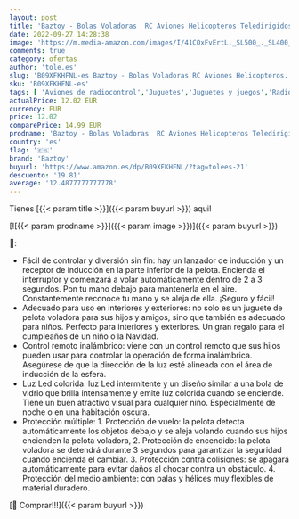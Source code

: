 ```yaml
---
layout: post
title: 'Baztoy - Bolas Voladoras  RC Aviones Helicopteros Teledirigidos con Luces LED Mini Dron Juguetes Niños Niñas 4 5 6 7 8 9 10 11 12 Años Regalos Cumpleaños Navidad Pascua Juegos Jardín Interior Exterior'
date: 2022-09-27 14:28:38
image: 'https://m.media-amazon.com/images/I/41COxFvErtL._SL500_._SL400_.jpg'
comments: true
category: ofertas
author: 'tole.es'
slug: 'B09XFKHFNL-es Baztoy - Bolas Voladoras RC Aviones Helicopteros...'
sku: 'B09XFKHFNL-es'
tags: [ 'Aviones de radiocontrol','Juguetes','Juguetes y juegos','Radiocontrol','Vehículos controlados por aplicación y control remoto','baztoy','navidad','🇪🇸', ]
actualPrice: 12.02 EUR
currency: EUR
price: 12.02
comparePrice: 14.99 EUR
prodname: 'Baztoy - Bolas Voladoras  RC Aviones Helicopteros Teledirigidos con Luces LED Mini Dron Juguetes Niños Niñas 4 5 6 7 8 9 10 11 12 Años Regalos Cumpleaños Navidad Pascua Juegos Jardín Interior Exterior'
country: 'es'
flag: '🇪🇸'
brand: 'Baztoy'
buyurl: 'https://www.amazon.es/dp/B09XFKHFNL/?tag=tolees-21'
descuento: '19.81'
average: '12.4877777777778'
---
```


Tienes [{{< param title >}}]({{< param buyurl >}}) aqui!

[![{{< param prodname >}}]({{< param image >}})]({{< param buyurl >}})

🔎:

- Fácil de controlar y diversión sin fin: hay un lanzador de inducción y un receptor de inducción en la parte inferior de la pelota. Encienda el interruptor y comenzará a volar automáticamente dentro de 2 a 3 segundos. Pon tu mano debajo para mantenerla en el aire. Constantemente reconoce tu mano y se aleja de ella. ¡Seguro y fácil!
- Adecuado para uso en interiores y exteriores: no solo es un juguete de pelota voladora para sus hijos y amigos, sino que también es adecuado para niños. Perfecto para interiores y exteriores. Un gran regalo para el cumpleaños de un niño o la Navidad.
- Control remoto inalámbrico: viene con un control remoto que sus hijos pueden usar para controlar la operación de forma inalámbrica. Asegúrese de que la dirección de la luz esté alineada con el área de inducción de la esfera.
- Luz Led colorida: luz Led intermitente y un diseño similar a una bola de vidrio que brilla intensamente y emite luz colorida cuando se enciende. Tiene un buen atractivo visual para cualquier niño. Especialmente de noche o en una habitación oscura.
- Protección múltiple: 1. Protección de vuelo: la pelota detecta automáticamente los objetos debajo y se aleja volando cuando sus hijos encienden la pelota voladora, 2. Protección de encendido: la pelota voladora se detendrá durante 3 segundos para garantizar la seguridad cuando encienda el cambiar. 3. Protección contra colisiones: se apagará automáticamente para evitar daños al chocar contra un obstáculo. 4. Protección del medio ambiente: con palas y hélices muy flexibles de material duradero.

[🛒 Comprar!!!]({{< param buyurl >}})
